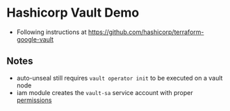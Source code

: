 # Hashicorp Vault Demo

* Following instructions at https://github.com/hashicorp/terraform-google-vault

## Notes

* auto-unseal still requires `vault operator init` to be executed on a vault node
* iam module creates the `vault-sa` service account with proper [permissions](https://www.vaultproject.io/docs/configuration/seal/gcpckms.html)